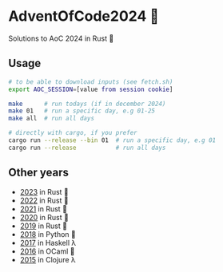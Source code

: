 # AdventOfCode2024 :christmas_tree:
Solutions to AoC 2024 in Rust :crab:

## Usage
```sh
# to be able to download inputs (see fetch.sh)
export AOC_SESSION=[value from session cookie]

make      # run todays (if in december 2024)
make 01   # run a specific day, e.g 01-25
make all  # run all days

# directly with cargo, if you prefer
cargo run --release --bin 01  # run a specific day, e.g 01
cargo run --release           # run all days
```

## Other years
- [2023](https://github.com/AxlLind/AdventOfCode2023/) in Rust :crab:
- [2022](https://github.com/AxlLind/AdventOfCode2022/) in Rust :crab:
- [2021](https://github.com/AxlLind/AdventOfCode2021/) in Rust :crab:
- [2020](https://github.com/AxlLind/AdventOfCode2020/) in Rust :crab:
- [2019](https://github.com/AxlLind/AdventOfCode2019/) in Rust :crab:
- [2018](https://github.com/AxlLind/AdventOfCode2018/) in Python :snake:
- [2017](https://github.com/AxlLind/AdventOfCode2017/) in Haskell λ
- [2016](https://github.com/AxlLind/AdventOfCode2016/) in OCaml :camel:
- [2015](https://github.com/AxlLind/AdventOfCode2015/) in Clojure λ
